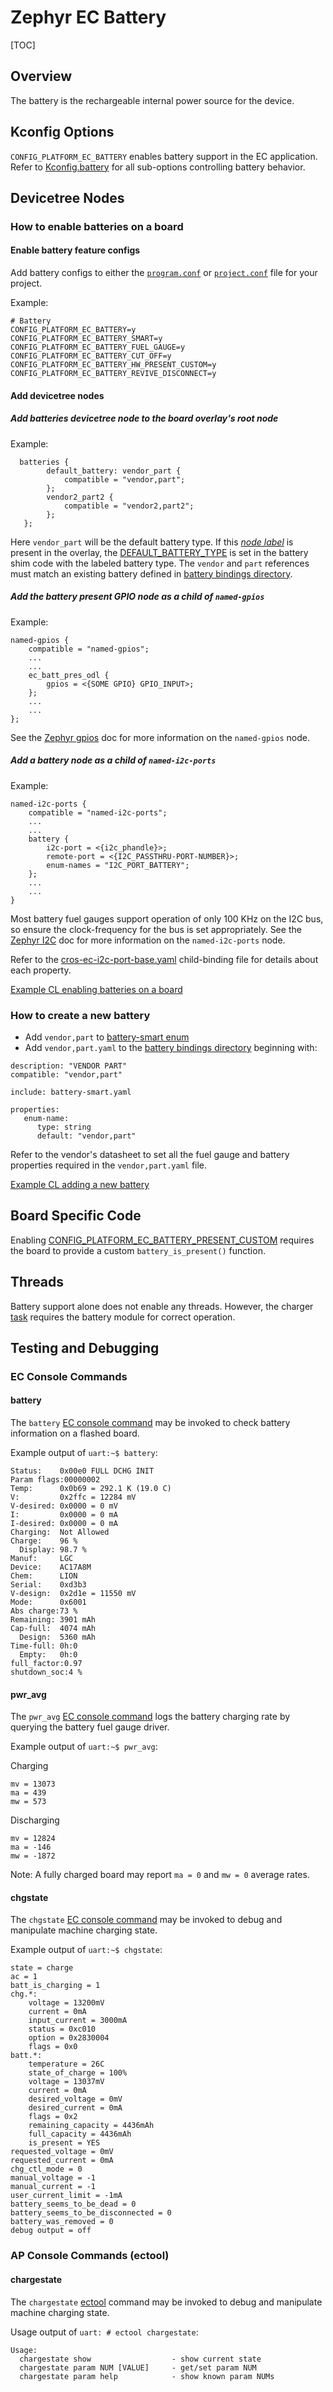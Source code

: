 # Zephyr EC Battery

[TOC]

## Overview

The battery is the rechargeable internal power source for the device.

## Kconfig Options

`CONFIG_PLATFORM_EC_BATTERY` enables battery support in the EC application.
Refer to [Kconfig.battery] for all sub-options controlling battery behavior.

## Devicetree Nodes

### How to enable batteries on a board

#### Enable battery feature configs

Add battery configs to either the [`program.conf`] or [`project.conf`] file for
your project.

Example:

```
# Battery
CONFIG_PLATFORM_EC_BATTERY=y
CONFIG_PLATFORM_EC_BATTERY_SMART=y
CONFIG_PLATFORM_EC_BATTERY_FUEL_GAUGE=y
CONFIG_PLATFORM_EC_BATTERY_CUT_OFF=y
CONFIG_PLATFORM_EC_BATTERY_HW_PRESENT_CUSTOM=y
CONFIG_PLATFORM_EC_BATTERY_REVIVE_DISCONNECT=y

```

#### Add devicetree nodes

##### Add batteries devicetree node to the board overlay's root node

Example:

```
  batteries {
		default_battery: vendor_part {
			compatible = "vendor,part";
		};
		vendor2_part2 {
			compatible = "vendor2,part2";
		};
   };

```

Here `vendor_part` will be the default battery type. If this [*node label*] is
present in the overlay, the [DEFAULT_BATTERY_TYPE] is set in the battery shim
code with the labeled battery type. The `vendor` and `part` references must
match an existing battery defined in [battery bindings directory].

##### Add the battery present GPIO node as a child of `named-gpios`

Example:

```
named-gpios {
	compatible = "named-gpios";
	...
	...
	ec_batt_pres_odl {
		gpios = <{SOME GPIO} GPIO_INPUT>;
	};
	...
	...
};
```

See the [Zephyr gpios] doc for more information on the `named-gpios` node.

##### Add a battery node as a child of `named-i2c-ports`

Example:

```
named-i2c-ports {
	compatible = "named-i2c-ports";
	...
	...
	battery {
		i2c-port = <{i2c_phandle}>;
		remote-port = <{I2C_PASSTHRU-PORT-NUMBER}>;
		enum-names = "I2C_PORT_BATTERY";
	};
	...
	...
}
```

Most battery fuel gauges support operation of only 100 KHz on the I2C bus, so
ensure the clock-frequency for the bus is set appropriately.  See the
[Zephyr I2C] doc for more information on the `named-i2c-ports` node.

Refer to the [cros-ec-i2c-port-base.yaml] child-binding file for details about
each property.

[Example CL enabling batteries on a board]

### How to create a new battery

+ Add `vendor,part` to [battery-smart enum]
+ Add `vendor,part.yaml` to the [battery bindings directory] beginning with:

```
description: "VENDOR PART"
compatible: "vendor,part"

include: battery-smart.yaml

properties:
   enum-name:
      type: string
      default: "vendor,part"

```

Refer to the vendor's datasheet to set all the fuel gauge and battery properties
required in the `vendor,part.yaml` file.

[Example CL adding a new battery]

## Board Specific Code

Enabling [CONFIG_PLATFORM_EC_BATTERY_PRESENT_CUSTOM] requires the board to provide a
custom `battery_is_present()` function.

## Threads

Battery support alone does not enable any threads. However, the charger [task]
requires the battery module for correct operation.

## Testing and Debugging

### EC Console Commands

#### battery

The `battery` [EC console command] may be invoked to check battery information
on a flashed board.

Example output of `uart:~$ battery`:

```
Status:    0x00e0 FULL DCHG INIT
Param flags:00000002
Temp:      0x0b69 = 292.1 K (19.0 C)
V:         0x2ffc = 12284 mV
V-desired: 0x0000 = 0 mV
I:         0x0000 = 0 mA
I-desired: 0x0000 = 0 mA
Charging:  Not Allowed
Charge:    96 %
  Display: 98.7 %
Manuf:     LGC
Device:    AC17A8M
Chem:      LION
Serial:    0xd3b3
V-design:  0x2d1e = 11550 mV
Mode:      0x6001
Abs charge:73 %
Remaining: 3901 mAh
Cap-full:  4074 mAh
  Design:  5360 mAh
Time-full: 0h:0
  Empty:   0h:0
full_factor:0.97
shutdown_soc:4 %
```

#### pwr_avg

The `pwr_avg` [EC console command] logs the battery charging rate by querying
the battery fuel gauge driver.

Example output of `uart:~$ pwr_avg`:

Charging

```
mv = 13073
ma = 439
mw = 573
```

Discharging

```
mv = 12824
ma = -146
mw = -1872
```

Note: A fully charged board may report `ma = 0` and `mw = 0` average rates.

#### chgstate

The `chgstate` [EC console command] may be invoked to debug and manipulate machine
charging state.

Example output of `uart:~$ chgstate`:

```
state = charge
ac = 1
batt_is_charging = 1
chg.*:
	voltage = 13200mV
	current = 0mA
	input_current = 3000mA
	status = 0xc010
	option = 0x2830004
	flags = 0x0
batt.*:
	temperature = 26C
	state_of_charge = 100%
	voltage = 13037mV
	current = 0mA
	desired_voltage = 0mV
	desired_current = 0mA
	flags = 0x2
	remaining_capacity = 4436mAh
	full_capacity = 4436mAh
	is_present = YES
requested_voltage = 0mV
requested_current = 0mA
chg_ctl_mode = 0
manual_voltage = -1
manual_current = -1
user_current_limit = -1mA
battery_seems_to_be_dead = 0
battery_seems_to_be_disconnected = 0
battery_was_removed = 0
debug output = off
```

### AP Console Commands (ectool)

#### chargestate

The `chargestate` [ectool] command may be invoked to debug and manipulate
machine charging state.

Usage output of `uart: # ectool chargestate`:

```
Usage:
  chargestate show                  - show current state
  chargestate param NUM [VALUE]     - get/set param NUM
  chargestate param help            - show known param NUMs
```

<!-- Reference Links -->

[CONFIG_PLATFORM_EC_BATTERY_PRESENT_CUSTOM]: https://source.chromium.org/chromiumos/chromiumos/codesearch/+/main:src/platform/ec/zephyr/Kconfig.battery?q=%22PLATFORM_EC_BATTERY_PRESENT_CUSTOM%22&ss=chromiumos
[DEFAULT_BATTERY_TYPE]: https://source.chromium.org/chromiumos/chromiumos/codesearch/+/main:src/platform/ec/zephyr/shim/src/battery.c?q=%22DEFAULT_BATTERY_TYPE%22&ss=chromiumos
[EC console command]: https://chromium.googlesource.com/chromiumos/platform/ec/+/HEAD/README.md#useful-ec-console-commands
[Example CL adding a new battery]: https://chromium-review.googlesource.com/c/chromiumos/platform/ec/+/3312506/
[Example CL enabling batteries on a board]: https://chromium-review.googlesource.com/c/chromiumos/platform/ec/+/3200068/
[Kconfig.battery]: https://source.chromium.org/chromiumos/chromiumos/codesearch/+/main:src/platform/ec/zephyr/Kconfig.battery
[Zephyr I2C]: zephyr_i2c.md#Mapping-legacy-I2C-port-numbers-to-Zephyr-devicetree-nodes
[Zephyr gpios]: zephyr_gpio.md#Devicetree-Nodes
[battery bindings directory]: https://source.chromium.org/chromiumos/chromiumos/codesearch/+/main:src/platform/ec/zephyr/dts/bindings/battery/
[battery-smart enum]: https://source.chromium.org/chromiumos/chromiumos/codesearch/+/main:src/platform/ec/zephyr/dts/bindings/battery/battery-smart.yaml?q=%22enum:%22&ss=chromiumos
[cros-ec-i2c-port-base.yaml]: https://source.chromium.org/chromiumos/chromiumos/codesearch/+/main:src/platform/ec/zephyr/dts/bindings/i2c/cros-ec-i2c-port-base.yaml
[ectool]: ../ap-ec-comm.md
[task]: https://source.chromium.org/chromiumos/chromiumos/codesearch/+/main:src/platform/ec/zephyr/shim/include/shimmed_task_id.h
[*node label*]: https://docs.zephyrproject.org/latest/build/dts/intro.html#dt-node-labels
[`program.conf`]: ./project_config.md#program_conf
[`project.conf`]: ./project_config.md#project_conf
